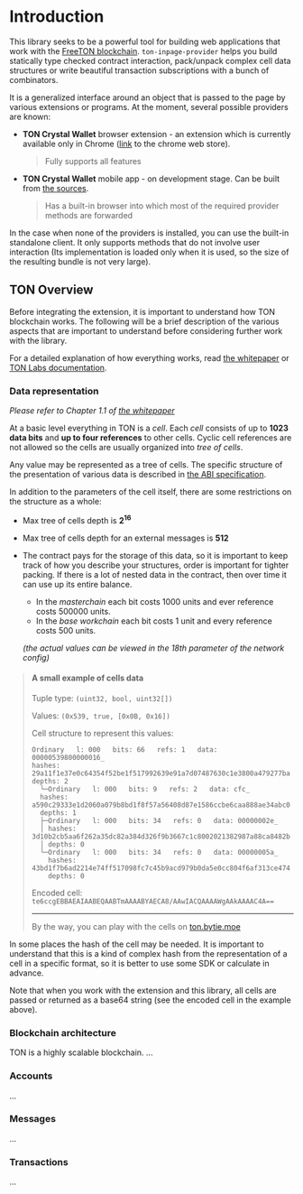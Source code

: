 # Introduction

This library seeks to be a powerful tool for building web applications that work with the [FreeTON blockchain](https://freeton.org/).
`ton-inpage-provider` helps you build statically type checked contract interaction, pack/unpack complex cell data structures
or write beautiful transaction subscriptions with a bunch of combinators.

It is a generalized interface around an object that is passed to the page by various extensions or programs.
At the moment, several possible providers are known:

- **TON Crystal Wallet** browser extension - an extension which is currently available only in Chrome 
  ([link](https://chrome.google.com/webstore/detail/ton-crystal-wallet/cgeeodpfagjceefieflmdfphplkenlfk?hl=en) to the chrome web store).
  > Fully supports all features
- **TON Crystal Wallet** mobile app - on development stage. Can be built from [the sources](https://github.com/broxus/ton-wallet-crystal-flutter).
  > Has a built-in browser into which most of the required provider methods are forwarded

In the case when none of the providers is installed, you can use the built-in standalone client. 
It only supports methods that do not involve user interaction (Its implementation is loaded only when it is used, 
so the size of the resulting bundle is not very large).

## TON Overview

Before integrating the extension, it is important to understand how TON blockchain works. The following will be a brief description of 
the various aspects that are important to understand before considering further work with the library. 

For a detailed explanation of how everything works, read [the whitepaper] or 
[TON Labs documentation](https://docs.ton.dev/).

### Data representation
_Please refer to Chapter 1.1 of [the whitepaper]_

At a basic level everything in TON is a _cell_. Each _cell_ consists of up to **1023 data bits** and **up to four references** to other cells.
Cyclic cell references are not allowed so the cells are usually organized into _tree of cells_. 

Any value may be represented as a tree of cells. The specific structure of the presentation of various data is described in 
[the ABI specification](https://github.com/tonlabs/ton-labs-abi/blob/master/docs/ABI_2.0_spec.md).

In addition to the parameters of the cell itself, there are some restrictions on the structure as a whole:
- Max tree of cells depth is **2<sup>16</sup>**
- Max tree of cells depth for an external messages is **512**
- The contract pays for the storage of this data, so it is important to keep track of how you describe your structures, order is important 
  for tighter packing. If there is a lot of nested data in the contract, then over time it can use up its entire balance.

  * In the _masterchain_ each bit costs 1000 units and ever reference costs 500000 units.
  * In the _base workchain_ each bit costs 1 unit and every reference costs 500 units.

  _(the actual values can be viewed in the 18th parameter of the network config)_

> #### A small example of cells data
>
> Tuple type: `(uint32, bool, uint32[])`
>
> Values: `(0x539, true, [0x0B, 0x16])`
>
> Cell structure to represent this values:
> ```
> Ordinary   l: 000   bits: 66   refs: 1   data: 00000539800000016_
> hashes: 29a11f1e37e0c64354f52be1f517992639e91a7d07487630c1e3800a479277ba
> depths: 2
>   └─Ordinary   l: 000   bits: 9   refs: 2   data: cfc_
>   hashes: a590c29333e1d2060a079b8bd1f8f57a56408d87e1586ccbe6caa888ae34abc0
>   depths: 1
>   ├─Ordinary   l: 000   bits: 34   refs: 0   data: 00000002e_
>   │ hashes: 3d10b2cb5aa6f262a35dc82a384d326f9b3667c1c8002021382987a88ca8482b
>   │ depths: 0
>   └─Ordinary   l: 000   bits: 34   refs: 0   data: 00000005a_
>     hashes: 43bd1f7b6ad2214e74ff517098fc7c45b9acd979b0da5e0cc804f6af313ce474
>     depths: 0
> ```
>
> Encoded cell: `te6ccgEBBAEAIAABEQAABTmAAAABYAECA8/AAwIACQAAAAWgAAkAAAAC4A==`
> 
> ---
> By the way, you can play with the cells on [ton.bytie.moe](https://ton.bytie.moe/serializer)

In some places the hash of the cell may be needed. It is important to understand that this is a kind of complex hash from the 
representation of a cell in a specific format, so it is better to use some SDK or calculate in advance.

Note that when you work with the extension and this library, all cells are passed or returned as a base64 string
(see the encoded cell in the example above).

### Blockchain architecture

TON is a highly scalable blockchain. 
...

### Accounts
...

### Messages
...

### Transactions
...

[the whitepaper]: https://ton.org/tblkch.pdf
